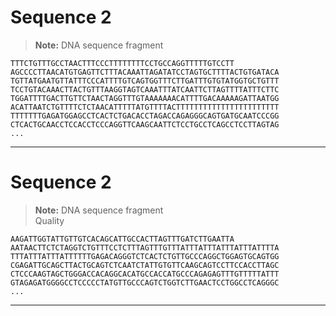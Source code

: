 # Sequence 2

> **Note:** DNA sequence fragment
```plaintext
TTTCTGTTTGCCTAACTTTCCCTTTTTTTTCCTGCCAGGTTTTTGTCCTT
AGCCCCTTAACATGTGAGTTCTTTACAAATTAGATATCCTAGTGCTTTTACTGTGATACA
TGTTATGAATGTTATTTCCCATTTTGTCAGTGGTTTCTTGATTTGTGTATGGTGCTGTTT
TCCTGTACAAACTTACTGTTTAAGGTAGTCAAATTTATCAATTCTTAGTTTTATTTCTTC
TGGATTTTGACTTGTTCTAACTAGGTTTGTAAAAAAACATTTTGACAAAAAGATTAATGG
ACATTAATCTGTTTTCTCTAACATTTTTATGTTTTACTTTTTTTTTTTTTTTTTTTTTTT
TTTTTTTGAGATGGAGCCTCACTCTGACACCTAGACCAGAGGGCAGTGATGCAATCCCGG
CTCACTGCAACCTCCACCTCCCAGGTTCAAGCAATTCTCCTGCCTCAGCCTCCTTAGTAG
...
```

---

# Sequence 2

> **Note:** DNA sequence fragment  
> Quality

```plaintext
AAGATTGGTATTGTTGTCACAGCATTGCCACTTAGTTTGATCTTGAATTA
AATAACTTCTCTAGGTCTGTTTCCTCTTTAGTTTGTTTATTTATTTATTTATTTATTTTA
TTTATTTATTTATTTTTTGAGACAGGGTCTCACTCTGTTGCCCAGGCTGGAGTGCAGTGG
CGAGATTGCAGCTTACTGCAGTCTCAATCTATTGTGTTCAAGCAGTCCTTCCACCTTAGC
CTCCCAAGTAGCTGGGACCACAGGCACATGCCACCATGCCCAGAGAGTTTGTTTTTATTT
GTAGAGATGGGGCCTCCCCCTATGTTGCCCAGTCTGGTCTTGAACTCCTGGCCTCAGGGC
...
```

---

